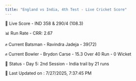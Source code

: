 ```yaml
---
title: "England vs India, 4th Test - Live Cricket Score"
---
```


🔴 Live Score - IND 358 & 290/4 (108.3)  

📊 Run Rate - CRR: 2.67  

✊ Current Batsman - Ravindra Jadeja - 39(72)  

✊ Current Bowler - Brydon Carse - 15.3 Over 40 Run - 0 Wicket  

📑 Status - Day 5: 2nd Session - India trail by 21 runs

📝 Last Updated on : 7/27/2025, 7:37:45 PM  

